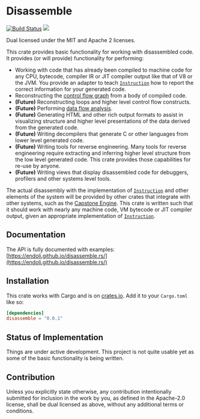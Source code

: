# Disassemble

[![Build Status](https://travis-ci.org/endoli/disassemble.rs.svg?branch=master)](https://travis-ci.org/endoli/disassemble.rs)
[![](http://meritbadge.herokuapp.com/disassemble)](https://crates.io/crates/disassemble)

Dual licensed under the MIT and Apache 2 licenses.

This crate provides basic functionality for working with
disassembled code. It provides (or will provide) functionality
for performing:

* Working with code that has already been compiled to machine
  code for any CPU, bytecode, compiler IR or JIT compiler
  output like that of V8 or the JVM. You provide an adapter
  to teach [`Instruction`] how to report the correct information
  for your generated code.
* Reconstructing the [control flow graph] from a body of compiled
  code.
* **(Future)** Reconstructing loops and higher level control
  flow constructs.
* **(Future)** Performing [data flow analysis].
* **(Future)** Generating HTML and other rich output formats
  to assist in visualizing structure and higher level presentations
  of the data derived from the generated code.
* **(Future)** Writing decompilers that generate C or
  other languages from lower level generated code.
* **(Future)** Writing tools for reverse engineering. Many tools
  for reverse engineering require extracting and inferring higher
  level structure from the low level generated code. This crate
  provides those capabilities for re-use by anyone.
* **(Future)** Writing views that display disassembled code for
  debuggers, profilers and other systems level tools.

The actual disassembly with the implementation of [`Instruction`]
and other elements of the system will be provided by other
crates that integrate with other systems, such as the [Capstone
Engine]. This crate is written such that it should work with
nearly any machine code, VM bytecode or JIT compiler output,
given an appropriate implementation of [`Instruction`].

## Documentation

The API is fully documented with examples:
[https://endoli.github.io/disassemble.rs/](https://endoli.github.io/disassemble.rs/)

## Installation

This crate works with Cargo and is on
[crates.io](https://crates.io/crates/disassemble).
Add it to your `Cargo.toml` like so:

```toml
[dependencies]
disassemble = "0.0.1"
```

## Status of Implementation

Things are under active development. This project is not quite
usable yet as some of the basic functionality is being written.

## Contribution

Unless you explicitly state otherwise, any contribution
intentionally submitted for inclusion in the work by you,
as defined in the Apache-2.0 license, shall be dual licensed
as above, without any additional terms or conditions.

[Capstone Engine]: http://www.capstone-engine.org/
[control flow graph]: https://en.wikipedia.org/wiki/Control_flow_graph
[data flow analysis]: https://en.wikipedia.org/wiki/Data-flow_analysis
[`Instruction`]: https://endoli.github.io/disassemble.rs/disassemble/trait.Instruction.html
